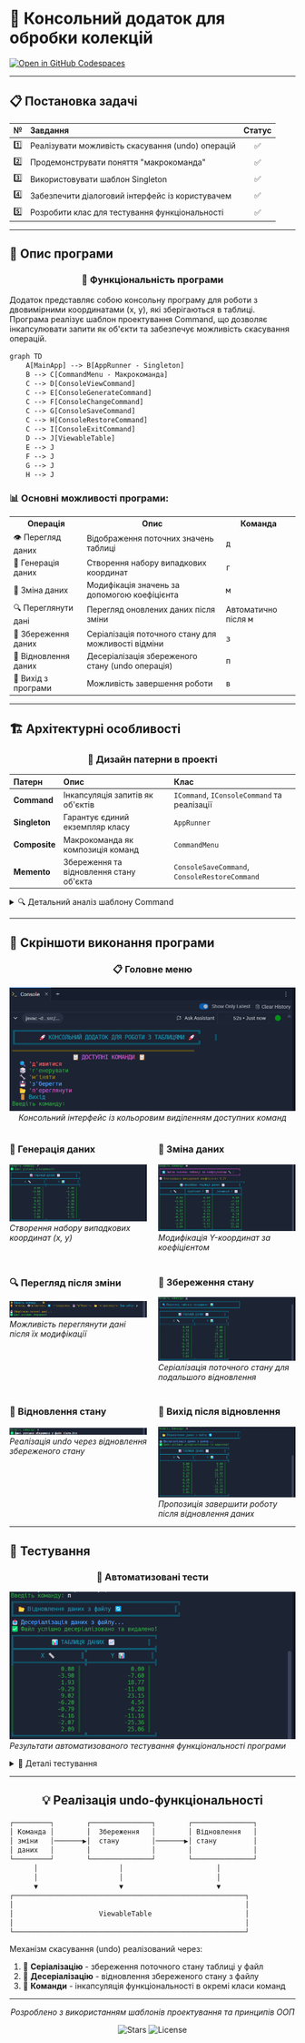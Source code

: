 
# 🚀 Консольний додаток для обробки колекцій
[![Open in GitHub Codespaces](https://github.com/codespaces/badge.svg)](https://github.com/codespaces/new?hide_repo_select=true&ref=task-5-processing-of-collections-(07.03.25)&repo=941975572)

---

## 📋 Постановка задачі

| № | Завдання | Статус |
|:--:|:----------|:------:|
| 1️⃣ | Реалізувати можливість скасування (undo) операцій | ✅ |
| 2️⃣ | Продемонструвати поняття "макрокоманда" | ✅ |
| 3️⃣ | Використовувати шаблон Singleton | ✅ |
| 4️⃣ | Забезпечити діалоговий інтерфейс із користувачем | ✅ |
| 5️⃣ | Розробити клас для тестування функціональності | ✅ |

---

## 🧩 Опис програми

<div align="center">
  
  ### 🎯 **Функціональність програми**
  
</div>

Додаток представляє собою консольну програму для роботи з двовимірними координатами (x, y), які зберігаються в таблиці. Програма реалізує шаблон проектування Command, що дозволяє інкапсулювати запити як об'єкти та забезпечує можливість скасування операцій.

```mermaid
graph TD
    A[MainApp] --> B[AppRunner - Singleton]
    B --> C[CommandMenu - Макрокоманда]
    C --> D[ConsoleViewCommand]
    C --> E[ConsoleGenerateCommand]
    C --> F[ConsoleChangeCommand]
    C --> G[ConsoleSaveCommand]
    C --> H[ConsoleRestoreCommand]
    C --> I[ConsoleExitCommand]
    D --> J[ViewableTable]
    E --> J
    F --> J
    G --> J
    H --> J
```

### 📊 Основні можливості програми:

<table>
  <tr>
    <th>Операція</th>
    <th>Опис</th>
    <th>Команда</th>
  </tr>
  <tr>
    <td>👁️ Перегляд даних</td>
    <td>Відображення поточних значень таблиці</td>
    <td><kbd>д</kbd></td>
  </tr>
  <tr>
    <td>🎲 Генерація даних</td>
    <td>Створення набору випадкових координат</td>
    <td><kbd>г</kbd></td>
  </tr>
  <tr>
    <td>🔧 Зміна даних</td>
    <td>Модифікація значень за допомогою коефіцієнта</td>
    <td><kbd>м</kbd></td>
  </tr>
  <tr>
    <td>🔍 Переглянути дані</td>
    <td>Перегляд оновлених даних після зміни</td>
    <td>Автоматично після <kbd>м</kbd></td>
  </tr>
  <tr>
    <td>💾 Збереження даних</td>
    <td>Серіалізація поточного стану для можливості відміни</td>
    <td><kbd>з</kbd></td>
  </tr>
  <tr>
    <td>📂 Відновлення даних</td>
    <td>Десеріалізація збереженого стану (undo операція)</td>
    <td><kbd>п</kbd></td>
  </tr>
  <tr>
    <td>🚪 Вихід з програми</td>
    <td>Можливість завершення роботи</td>
    <td><kbd>в</kbd></td>
  </tr>
</table>

---

## 🏗️ Архітектурні особливості

<div align="center">
  
  ### 🧠 **Дизайн патерни в проекті**
  
</div>

| Патерн | Опис | Клас |
|:-------|:-----|:-----|
| **Command** | Інкапсуляція запитів як об'єктів | `ICommand`, `IConsoleCommand` та реалізації |
| **Singleton** | Гарантує єдиний екземпляр класу | `AppRunner` |
| **Composite** | Макрокоманда як композиція команд | `CommandMenu` |
| **Memento** | Збереження та відновлення стану об'єкта | `ConsoleSaveCommand`, `ConsoleRestoreCommand` |

<details>
  <summary>🔍 Детальний аналіз шаблону Command</summary>

```
ICommand (Інтерфейс)
  └── execute() - Виконує команду

      IConsoleCommand (Інтерфейс, розширює ICommand)
        ├── getKey() - Символ для виклику команди
        └── toString() - Текстовий опис команди

            ConsoleViewCommand - Перегляд даних
            ConsoleGenerateCommand - Генерація випадкових даних
            ConsoleChangeCommand - Модифікація даних
            ConsoleSaveCommand - Збереження стану
            ConsoleRestoreCommand - Відновлення стану (undo)
            ConsoleExitCommand - Завершення програми
```

</details>

---

## 📸 Скріншоти виконання програми

<div align="center">

### 📋 Головне меню
![Головне меню](https://github.com/TeslenkoPavlo/oop-practice-teslenko/blob/task-5-processing-of-collections-(07.03.25)/img/photo1.png?raw=true)
*Консольний інтерфейс із кольоровим виділенням доступних команд*

</div>

<div style="display: flex; justify-content: space-between;">
  <div style="flex: 1; margin-right: 10px;">
    <h3>🎲 Генерація даних</h3>
    <img src="https://github.com/TeslenkoPavlo/oop-practice-teslenko/blob/task-5-processing-of-collections-(07.03.25)/img/photo2.png?raw=true" alt="Генерація даних" style="width: 100%;">
    <em>Створення набору випадкових координат (x, y)</em>
  </div>
  <div style="flex: 1; margin-left: 10px;">
    <h3>🔧 Зміна даних</h3>
    <img src="https://github.com/TeslenkoPavlo/oop-practice-teslenko/blob/task-5-processing-of-collections-(07.03.25)/img/photo3.png?raw=true" alt="Зміна даних" style="width: 100%;">
    <em>Модифікація Y-координат за коефіцієнтом</em>
  </div>
</div>

<div style="display: flex; justify-content: space-between; margin-top: 20px;">
  <div style="flex: 1; margin-right: 10px;">
    <h3>🔍 Перегляд після зміни</h3>
    <img src="https://github.com/TeslenkoPavlo/oop-practice-teslenko/blob/task-5-processing-of-collections-(07.03.25)/img/photo4.png?raw=true" alt="Перегляд після зміни" style="width: 100%;">
    <em>Можливість переглянути дані після їх модифікації</em>
  </div>
  <div style="flex: 1; margin-left: 10px;">
    <h3>💾 Збереження стану</h3>
    <img src="https://github.com/TeslenkoPavlo/oop-practice-teslenko/blob/task-5-processing-of-collections-(07.03.25)/img/photo5.png?raw=true" alt="Збереження стану" style="width: 100%;">
    <em>Серіалізація поточного стану для подальшого відновлення</em>
  </div>
</div>

<div style="display: flex; justify-content: space-between; margin-top: 20px;">
  <div style="flex: 1; margin-right: 10px;">
    <h3>📂 Відновлення стану</h3>
    <img src="https://github.com/TeslenkoPavlo/oop-practice-teslenko/blob/task-5-processing-of-collections-(07.03.25)/img/photo6.png?raw=true" alt="Відновлення стану" style="width: 100%;">
    <em>Реалізація undo через відновлення збереженого стану</em>
  </div>
  <div style="flex: 1; margin-left: 10px;">
    <h3>🚪 Вихід після відновлення</h3>
    <img src="https://github.com/TeslenkoPavlo/oop-practice-teslenko/blob/task-5-processing-of-collections-(07.03.25)/img/photo7.png?raw=true" alt="Вихід після відновлення" style="width: 100%;">
    <em>Пропозиція завершити роботу після відновлення даних</em>
  </div>
</div>

---

## 🧪 Тестування

<div align="center">
  
  ### 🔬 **Автоматизовані тести**
  
</div>

![Тестування](https://github.com/TeslenkoPavlo/oop-practice-teslenko/blob/task-5-processing-of-collections-(07.03.25)/img/photo7.png?raw=true)
*Результати автоматизованого тестування функціональності програми*

<details>
  <summary>📝 Деталі тестування</summary>

Тестовий клас `AppTest` перевіряє:
- ✅ Правильне створення та ініціалізація об'єктів
- ✅ Коректність генерації випадкових даних
- ✅ Зміну значень координат з коефіцієнтом
- ✅ Збереження та відновлення стану (функціонал undo)
- ✅ Правильність форматування та відображення таблиці

</details>

---

<div align="center">
  
  ## 💡 Реалізація undo-функціональності
  
</div>

```
┌─────────┐        ┌───────────────┐        ┌───────────────┐
│ Команда │        │  Збереження   │        │ Відновлення   │
│ зміни   │───────▶│  стану        │───────▶│ стану         │
│ даних   │        │               │        │               │
└─────────┘        └───────────────┘        └───────────────┘
      │                    │                       │
      │                    │                       │
      ▼                    ▼                       ▼
┌─────────────────────────────────────────────────────────┐
│                                                         │
│                     ViewableTable                       │
│                                                         │
└─────────────────────────────────────────────────────────┘
```

Механізм скасування (undo) реалізований через:
1. 💾 **Серіалізацію** - збереження поточного стану таблиці у файл
2. 📂 **Десеріалізацію** - відновлення збереженого стану з файлу
3. 🔄 **Команди** - інкапсуляція функціональності в окремі класи команд

---

<div align="center">
  
  *Розроблено з використанням шаблонів проектування та принципів ООП*
  
  ![Stars](https://img.shields.io/badge/⭐⭐⭐⭐⭐-5%20з%205-yellow?style=flat-square)
  ![License](https://img.shields.io/badge/Ліцензія-MIT-blue?style=flat-square)
  
</div>
